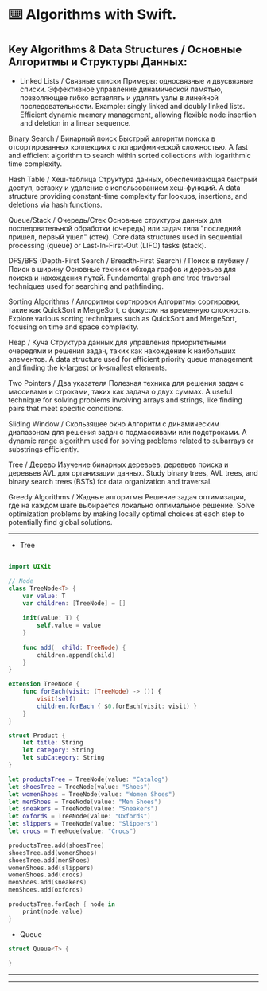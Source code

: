⌨️ Algorithms with Swift.
=====

Key Algorithms & Data Structures / Основные Алгоритмы и Структуры Данных:
-----

- Linked Lists / Связные списки
   Примеры: односвязные и двусвязные списки.
Эффективное управление динамической памятью, позволяющее гибко вставлять и удалять узлы в линейной последовательности.
Example: singly linked and doubly linked lists.
Efficient dynamic memory management, allowing flexible node insertion and deletion in a linear sequence.

Binary Search / Бинарный поиск
Быстрый алгоритм поиска в отсортированных коллекциях с логарифмической сложностью.
A fast and efficient algorithm to search within sorted collections with logarithmic time complexity.

Hash Table / Хеш-таблица
Структура данных, обеспечивающая быстрый доступ, вставку и удаление с использованием хеш-функций.
A data structure providing constant-time complexity for lookups, insertions, and deletions via hash functions.

Queue/Stack / Очередь/Стек
Основные структуры данных для последовательной обработки (очередь) или задач типа "последний пришел, первый ушел" (стек).
Core data structures used in sequential processing (queue) or Last-In-First-Out (LIFO) tasks (stack).

DFS/BFS (Depth-First Search / Breadth-First Search) / Поиск в глубину / Поиск в ширину
Основные техники обхода графов и деревьев для поиска и нахождения путей.
Fundamental graph and tree traversal techniques used for searching and pathfinding.

Sorting Algorithms / Алгоритмы сортировки
Алгоритмы сортировки, такие как QuickSort и MergeSort, с фокусом на временную сложность.
Explore various sorting techniques such as QuickSort and MergeSort, focusing on time and space complexity.

Heap / Куча
Структура данных для управления приоритетными очередями и решения задач, таких как нахождение k наибольших элементов.
A data structure used for efficient priority queue management and finding the k-largest or k-smallest elements.

Two Pointers / Два указателя
Полезная техника для решения задач с массивами и строками, таких как задача о двух суммах.
A useful technique for solving problems involving arrays and strings, like finding pairs that meet specific conditions.

Sliding Window / Скользящее окно
Алгоритм с динамическим диапазоном для решения задач с подмассивами или подстроками.
A dynamic range algorithm used for solving problems related to subarrays or substrings efficiently.

Tree / Дерево
Изучение бинарных деревьев, деревьев поиска и деревьев AVL для организации данных.
Study binary trees, AVL trees, and binary search trees (BSTs) for data organization and traversal.

Greedy Algorithms / Жадные алгоритмы
Решение задач оптимизации, где на каждом шаге выбирается локально оптимальное решение.
Solve optimization problems by making locally optimal choices at each step to potentially find global solutions.

-----

- Tree  
`````swift

import UIKit

// Node
class TreeNode<T> {
    var value: T
    var children: [TreeNode] = []
    
    init(value: T) {
        self.value = value
    }
    
    func add(_ child: TreeNode) {
        children.append(child)
    }
}

extension TreeNode {
    func forEach(visit: (TreeNode) -> ()) {
        visit(self)
        children.forEach { $0.forEach(visit: visit) }
    }
}

struct Product {
    let title: String
    let category: String
    let subCategory: String
}

let productsTree = TreeNode(value: "Catalog")
let shoesTree = TreeNode(value: "Shoes")
let womenShoes = TreeNode(value: "Women Shoes")
let menShoes = TreeNode(value: "Men Shoes")
let sneakers = TreeNode(value: "Sneakers")
let oxfords = TreeNode(value: "Oxfords")
let slippers = TreeNode(value: "Slippers")
let crocs = TreeNode(value: "Crocs")

productsTree.add(shoesTree)
shoesTree.add(womenShoes)
shoesTree.add(menShoes)
womenShoes.add(slippers)
womenShoes.add(crocs)
menShoes.add(sneakers)
menShoes.add(oxfords)

productsTree.forEach { node in
    print(node.value)
}
`````

- Queue

`````swift
struct Queue<T> {
    
}
`````

-----
-----


